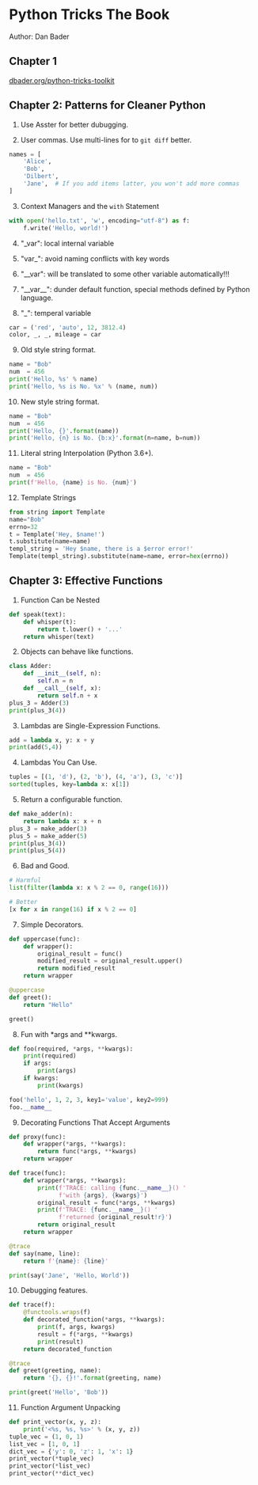 # Python Tricks The Book

Author: Dan Bader

## Chapter 1

[dbader.org/python-tricks-toolkit](https://www.dbader.org/python-tricks-toolkit)


## Chapter 2: Patterns for Cleaner Python

1. Use Asster for better dubugging.

2. User commas. Use multi-lines for to ```git diff``` better.

```Python
names = [
    'Alice',
    'Bob',
    'Dilbert',
    'Jane',  # If you add items latter, you won't add more commas
]
```

3. Context Managers and the ```with``` Statement

```Python
with open('hello.txt', 'w', encoding="utf-8") as f:
    f.write('Hello, world!')
```

4. "_var": local internal variable

5. "var_": avoid naming conflicts with key words

6. "__var": will be translated to some other variable automatically!!!

7. "\_\_var\_\_": dunder default function, special methods defined by Python
language.

8. "_": temperal variable

```Python
car = ('red', 'auto', 12, 3812.4)
color, _, _, mileage = car
```

9. Old style string format.

```Python
name = "Bob"
num  = 456
print('Hello, %s' % name)
print('Hello, %s is No. %x' % (name, num))
```

10. New style string format.

```Python
name = "Bob"
num  = 456
print('Hello, {}'.format(name))
print('Hello, {n} is No. {b:x}'.format(n=name, b=num))
```


11. Literal string Interpolation (Python 3.6+).

```Python
name = "Bob"
num  = 456
print(f'Hello, {name} is No. {num}')
```

12. Template Strings

```Python
from string import Template
name="Bob"
errno=32
t = Template('Hey, $name!')
t.substitute(name=name)
templ_string = 'Hey $name, there is a $error error!'
Template(templ_string).substitute(name=name, error=hex(errno))
```



## Chapter 3: Effective Functions 
1. Function Can be Nested

```Python
def speak(text):
    def whisper(t):
        return t.lower() + '...'
    return whisper(text)
```

2. Objects can behave like functions.

```Python
class Adder:
    def __init__(self, n):
        self.n = n
    def __call__(self, x):
        return self.n + x
plus_3 = Adder(3)
print(plus_3(4))
```

3. Lambdas are Single-Expression Functions.

```Python
add = lambda x, y: x + y
print(add(5,4))
```

4. Lambdas You Can Use.

```Python
tuples = [(1, 'd'), (2, 'b'), (4, 'a'), (3, 'c')]
sorted(tuples, key=lambda x: x[1])
```
5. Return a configurable function.

```Python
def make_adder(n):
    return lambda x: x + n
plus_3 = make_adder(3)
plus_5 = make_adder(5)
print(plus_3(4))
print(plus_5(4))
```

6. Bad and Good.

```Python
# Harmful
list(filter(lambda x: x % 2 == 0, range(16)))

# Better
[x for x in range(16) if x % 2 == 0]
```


7. Simple Decorators.

```Python
def uppercase(func):
    def wrapper():
        original_result = func()
        modified_result = original_result.upper()
        return modified_result
    return wrapper

@uppercase
def greet():
    return "Hello"

greet()
```

8. Fun with \*args and \*\*kwargs.

```Python
def foo(required, *args, **kwargs):
    print(required)
    if args:
        print(args)
    if kwargs:
        print(kwargs)

foo('hello', 1, 2, 3, key1='value', key2=999)
foo.__name__
```

9. Decorating Functions That Accept Arguments

```Python
def proxy(func):
    def wrapper(*args, **kwargs):
        return func(*args, **kwargs)
    return wrapper

def trace(func):
    def wrapper(*args, **kwargs):
        print(f'TRACE: calling {func.__name__}() '
              f'with {args}, {kwargs}')
        original_result = func(*args, **kwargs)
        print(f'TRACE: {func.__name__}() '
              f'returned {original_result!r}')
        return original_result
    return wrapper

@trace
def say(name, line):
    return f'{name}: {line}'

print(say('Jane', 'Hello, World'))
```


10. Debugging features.

```Python
def trace(f):
    @functools.wraps(f)
    def decorated_function(*args, **kwargs):
        print(f, args, kwargs)
        result = f(*args, **kwargs)
        print(result)
    return decorated_function

@trace
def greet(greeting, name):
    return '{}, {}!'.format(greeting, name)

print(greet('Hello', 'Bob'))
```


11. Function Argument Unpacking

```Python
def print_vector(x, y, z):
    print('<%s, %s, %s>' % (x, y, z))
tuple_vec = (1, 0, 1)
list_vec = [1, 0, 1]
dict_vec = {'y': 0, 'z': 1, 'x': 1}
print_vector(*tuple_vec)
print_vector(*list_vec)
print_vector(**dict_vec)
```
















